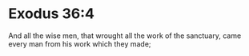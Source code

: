 # Exodus 36:4

And all the wise men, that wrought all the work of the sanctuary, came every man from his work which they made;